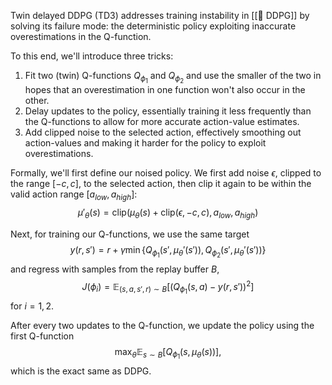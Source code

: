 Twin delayed DDPG (TD3) addresses training instability in [[🧨 DDPG]] by solving its failure mode: the deterministic policy exploiting inaccurate overestimations in the Q-function.

To this end, we'll introduce three tricks:
1. Fit two (twin) Q-functions $Q_{\phi_1}$ and $Q_{\phi_2}$ and use the smaller of the two in hopes that an overestimation in one function won't also occur in the other.
2. Delay updates to the policy, essentially training it less frequently than the Q-functions to allow for more accurate action-value estimates.
3. Add clipped noise to the selected action, effectively smoothing out action-values and making it harder for the policy to exploit overestimations.

Formally, we'll first define our noised policy. We first add noise $\epsilon$, clipped to the range $[-c, c]$, to the selected action, then clip it again to be within the valid action range $[a_{low}, a_{high}]$: $$\mu'_\theta(s) = \text{clip}(\mu_\theta(s) + \text{clip}(\epsilon, -c, c), a_{low}, a_{high})$$

Next, for training our Q-functions, we use the same target $$y(r, s') = r + \gamma\min\{ Q_{\phi_1}(s', \mu_\theta'(s')), Q_{\phi_2}(s', \mu_\theta'(s')) \}$$ and regress with samples from the replay buffer $B$, $$J(\phi_i) = \mathbb{E}_{(s, a, s', r) \sim B}[ (Q_{\phi_1}(s, a) - y(r, s'))^2 ]$$ for $i = 1, 2$.

After every two updates to the Q-function, we update the policy using the first Q-function $$\max_\theta \mathbb{E}_{s \sim B}[Q_{\phi_1}(s, \mu_\theta(s))],$$ which is the exact same as DDPG.